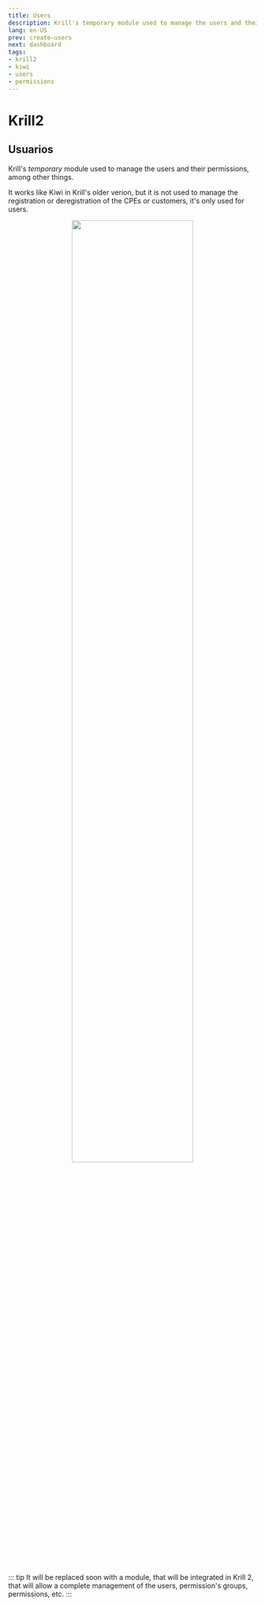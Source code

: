 ```yaml
---
title: Users
description: Krill's temporary module used to manage the users and their permissions, among other things.
lang: en-US
prev: create-users
next: dashboard
tags:
- krill2
- kiwi
- users
- permissions
---
```


# Krill2

## Usuarios

Krill's *temporary* module used to manage the users and their permissions, among other things.

It works like Kiwi in Krill's older verion, but it is not used to manage the registration or deregistration of the CPEs or customers, it's only used for users.

<p align="center"><img src="/img/krill2/main/0101.png" width="70%"></p>

::: tip
It will be replaced soon with a module, that will be integrated in Krill 2, that will allow a complete management of the users, permission's groups, permissions, etc. 
:::
